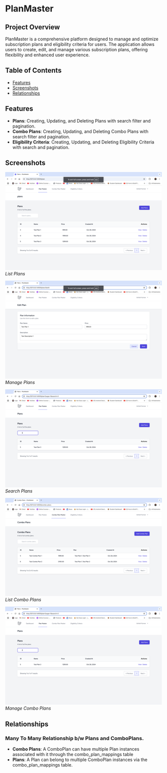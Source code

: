 # PlanMaster

## Project Overview

PlanMaster is a comprehensive platform designed to manage and optimize subscription plans and eligibility criteria for users. The application allows users to create, edit, and manage various subscription plans, offering flexibility and enhanced user experience. 

## Table of Contents

- [Features](#features)
- [Screenshots](#screenshots)
- [Relationships](#relationships)

## Features

- **Plans**: Creating, Updating, and Deleting Plans with search filter and pagination.
- **Combo Plans**:  Creating, Updating, and Deleting Combo Plans with search filter and pagination.
- **Eligibility Criteria**:  Creating, Updating, and Deleting Eligibility Criteria with search and pagination.


## Screenshots

![List Plans](1.png)
*List Plans*

![Manage Plans](2.png)
*Manage Plans*

![Search Plans](5.png)
*Search Plans*

![Combo Plans](3.png)
*List Combo Plans*

![Manage Combo Plans](5.png)
*Manage Combo Plans*

## Relationships

### Many To Many Relationship b/w Plans and ComboPlans.

- **Combo Plans**: A ComboPlan can have multiple Plan instances associated with it through the combo_plan_mappings table
- **Plans**: A Plan can belong to multiple ComboPlan instances via the combo_plan_mappings table.
